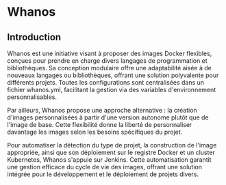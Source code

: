 # Whanos

## Introduction

Whanos est une initiative visant à proposer des images Docker flexibles, conçues pour prendre en charge divers langages de programmation et bibliothèques. Sa conception modulaire offre une adaptabilité aisée à de nouveaux langages ou bibliothèques, offrant une solution polyvalente pour différents projets. Toutes les configurations sont centralisées dans un fichier whanos.yml, facilitant la gestion via des variables d'environnement personnalisables.

Par ailleurs, Whanos propose une approche alternative : la création d'images personnalisées à partir d'une version autonome plutôt que de l'image de base. Cette flexibilité donne la liberté de personnaliser davantage les images selon les besoins spécifiques du projet.

Pour automatiser la détection du type de projet, la construction de l'image appropriée, ainsi que son déploiement sur le registre Docker et un cluster Kubernetes, Whanos s'appuie sur Jenkins. Cette automatisation garantit une gestion efficace du cycle de vie des images, offrant une solution intégrée pour le développement et le déploiement de projets divers.
